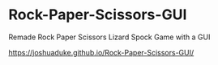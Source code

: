 # Rock-Paper-Scissors-GUI

Remade Rock Paper Scissors Lizard Spock Game with a GUI 

https://joshuaduke.github.io/Rock-Paper-Scissors-GUI/
